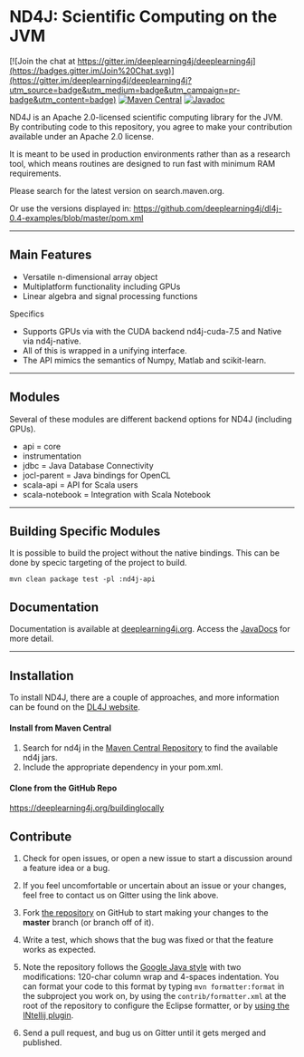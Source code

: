 ND4J: Scientific Computing on the JVM
===========================================

[![Join the chat at https://gitter.im/deeplearning4j/deeplearning4j](https://badges.gitter.im/Join%20Chat.svg)](https://gitter.im/deeplearning4j/deeplearning4j?utm_source=badge&utm_medium=badge&utm_campaign=pr-badge&utm_content=badge)
[![Maven Central](https://maven-badges.herokuapp.com/maven-central/org.nd4j/nd4j/badge.svg)](https://maven-badges.herokuapp.com/maven-central/org.nd4j/nd4j)
[![Javadoc](https://javadoc-emblem.rhcloud.com/doc/org.nd4j/nd4j/badge.svg)](https://deeplearning4j.org/api/latest/)

ND4J is an Apache 2.0-licensed scientific computing library for the JVM. By contributing code to this repository, you agree to make your contribution available under an Apache 2.0 license.

It is meant to be used in production environments rather than as a research tool, which means routines are designed to run fast with minimum RAM requirements.

Please search for the latest version on search.maven.org.

Or use the versions displayed in:
https://github.com/deeplearning4j/dl4j-0.4-examples/blob/master/pom.xml


---
## Main Features

- Versatile n-dimensional array object
- Multiplatform functionality including GPUs
- Linear algebra and signal processing functions

Specifics

- Supports GPUs via with the CUDA backend nd4j-cuda-7.5 and Native via nd4j-native.
- All of this is wrapped in a unifying interface.
- The API mimics the semantics of Numpy, Matlab and scikit-learn.

---
## Modules
Several of these modules are different backend options for ND4J (including GPUs).

- api = core
- instrumentation
- jdbc = Java Database Connectivity
- jocl-parent = Java bindings for OpenCL
- scala-api = API for Scala users
- scala-notebook = Integration with Scala Notebook

---

## Building Specific Modules

It is possible to build the project without the native bindings. This can be done
by specic targeting of the project to build.

```
mvn clean package test -pl :nd4j-api
```

## Documentation

Documentation is available at [deeplearning4j.org](https://deeplearning4j.org/). Access the [JavaDocs](https://deeplearning4j.org/api/latest/) for more detail.

---
## Installation

To install ND4J, there are a couple of approaches, and more information can be found on the [DL4J website](https://deeplearning4j.org/docs/latest/nd4j-overview).

#### Install from Maven Central

1. Search for nd4j in the [Maven Central Repository](http://mvnrepository.com/search?q=nd4j) to find the available nd4j jars.
2. Include the appropriate dependency in your pom.xml.

#### Clone from the GitHub Repo

https://deeplearning4j.org/buildinglocally 
## Contribute

1. Check for open issues, or open a new issue to start a discussion around a feature idea or a bug.
2. If you feel uncomfortable or uncertain about an issue or your changes, feel free to contact us on Gitter using the link above.
3. Fork [the repository](https://github.com/deeplearning4j/nd4j.git) on GitHub to start making your changes to the **master** branch (or branch off of it).
4. Write a test, which shows that the bug was fixed or that the feature works as expected.
5. Note the repository follows
   the [Google Java style](https://google.github.io/styleguide/javaguide.html)
   with two modifications: 120-char column wrap and 4-spaces indentation. You
   can format your code to this format by typing `mvn formatter:format` in the
   subproject you work on, by using the `contrib/formatter.xml` at the root of
   the repository to configure the Eclipse formatter, or by [using the INtellij
   plugin](https://github.com/HPI-Information-Systems/Metanome/wiki/Installing-the-google-styleguide-settings-in-intellij-and-eclipse).

6. Send a pull request, and bug us on Gitter until it gets merged and published.
